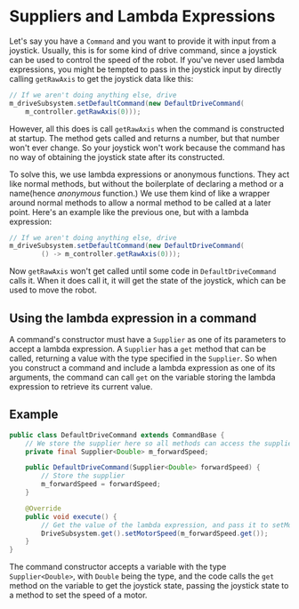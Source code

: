 Suppliers and Lambda Expressions
===
Let's say you have a `Command` and you want to provide it with input from a joystick. Usually, this is for some kind of drive command, since a joystick can be used to control the speed of the robot. If you've never used lambda expressions, you might be tempted to pass in the joystick input by directly calling `getRawAxis` to get the joystick data like this:
```java
// If we aren't doing anything else, drive
m_driveSubsystem.setDefaultCommand(new DefaultDriveCommand(
	m_controller.getRawAxis(0)));
```
However, all this does is call `getRawAxis` when the command is constructed at startup. The method gets called and returns a number, but that number won't ever change. So your joystick won't work because the command has no way of obtaining the joystick state after its constructed.  

To solve this, we use lambda expressions or anonymous functions. They act like normal methods, but without the boilerplate of declaring a method or a name(hence *anonymous* function.) We use them kind of like a wrapper around normal methods to allow a normal method to be called at a later point. Here's an example like the previous one, but with a lambda expression:
```java
// If we aren't doing anything else, drive
m_driveSubsystem.setDefaultCommand(new DefaultDriveCommand(
		() -> m_controller.getRawAxis(0)));
```
Now `getRawAxis` won't get called until some code in `DefaultDriveCommand` calls it. When it does call it, it will get the state of the joystick, which can be used to move the robot.

Using the lambda expression in a command
---
A command's constructor must have a `Supplier` as one of its parameters to accept a lambda expression. A `Supplier` has a `get` method that can be called, returning a value with the type specified in the `Supplier`. So when you construct a command and include a lambda expression as one of its arguments, the command can call `get` on the variable storing the lambda expression to retrieve its current value.

Example
---
```java
public class DefaultDriveCommand extends CommandBase {
	// We store the supplier here so all methods can access the supplier
	private final Supplier<Double> m_forwardSpeed;

	public DefaultDriveCommand(Supplier<Double> forwardSpeed) {
		// Store the supplier
		m_forwardSpeed = forwardSpeed;
	}

	@Override
	public void execute() {
		// Get the value of the lambda expression, and pass it to setMotorSpeed
		DriveSubsystem.get().setMotorSpeed(m_forwardSpeed.get());
	}
}
```
The command constructor accepts a variable with the type `Supplier<Double>`, with `Double` being the type, and the code calls the `get` method on the variable to get the joystick state, passing the joystick state to a method to set the speed of a motor.  